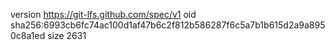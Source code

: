 version https://git-lfs.github.com/spec/v1
oid sha256:6993cb6fc74ac100d1af47b6c2f812b586287f6c5a7b1b615d2a9a8950c8a1ed
size 2631
